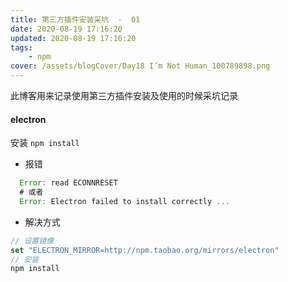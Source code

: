```yaml
---
title: 第三方插件安装采坑  -  01
date: 2020-08-19 17:16:20
updated: 2020-08-19 17:16:20
tags:
    - npm
cover: /assets/blogCover/Day18 I’m Not Human_100789898.png
---
```


  此博客用来记录使用第三方插件安装及使用的时候采坑记录

####  electron

  安装 `npm install`

  * 报错

  ~~~js
    Error: read ECONNRESET
    # 或者
    Error: Electron failed to install correctly ...
  ~~~

  * 解决方式

  ~~~js
  // 设置镜像
  set "ELECTRON_MIRROR=http://npm.taobao.org/mirrors/electron"
  // 安装
  npm install
  ~~~
